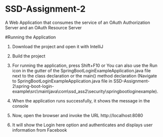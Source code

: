# SSD-Assignment-2
A Web Application that consumes the service of an OAuth Authorization Server and an OAuth Resource Server

#Running the Application

1. Download the project and open it with IntelliJ

2. Build the project

3. For running the application, press Shift+F10 or You can also use the Run icon in the gutter of the SpringBootLoginExampleApplication.java file next to the class declaration or the main() method declaration (Navigate to SpringBootLoginExampleApplication.java file in SSD-Assignment-2\spring-boot-login-example\src\main\java\com\ssd_ass2\security\springbootloginexample).

4. When the application runs successfully, it shows the message in the console

5. Now, open the browser and invoke the URL http://localhost:8080

6. It will show the Login here option and authenticates and displays user information from Facebook

